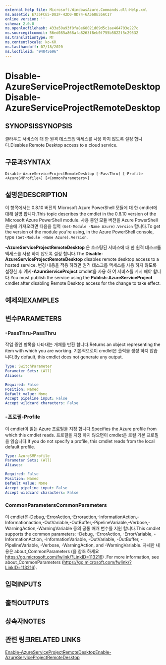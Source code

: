 ```yaml
---
external help file: Microsoft.WindowsAzure.Commands.dll-Help.xml
ms.assetid: E735FCE5-D82F-42D0-8D74-6A568E55AC17
online version: ''
schema: 2.0.0
ms.openlocfilehash: 433a50a93f8fa8e68021d09d5c1ae464703e227c
ms.sourcegitcommit: 56ed085a868afa8263f8eb0f755b5822f5c29532
ms.translationtype: MT
ms.contentlocale: ko-KR
ms.lasthandoff: 07/18/2020
ms.locfileid: "94045696"
---
```

# <span data-ttu-id="a6fe2-101">Disable-AzureServiceProjectRemoteDesktop</span><span class="sxs-lookup"><span data-stu-id="a6fe2-101">Disable-AzureServiceProjectRemoteDesktop</span></span>

## <span data-ttu-id="a6fe2-102">SYNOPSIS</span><span class="sxs-lookup"><span data-stu-id="a6fe2-102">SYNOPSIS</span></span>
<span data-ttu-id="a6fe2-103">클라우드 서비스에 대 한 원격 데스크톱 액세스를 사용 하지 않도록 설정 합니다.</span><span class="sxs-lookup"><span data-stu-id="a6fe2-103">Disables Remote Desktop access to a cloud service.</span></span>

## <span data-ttu-id="a6fe2-104">구문과</span><span class="sxs-lookup"><span data-stu-id="a6fe2-104">SYNTAX</span></span>

```
Disable-AzureServiceProjectRemoteDesktop [-PassThru] [-Profile <AzureSMProfile>] [<CommonParameters>]
```

## <span data-ttu-id="a6fe2-105">설명은</span><span class="sxs-lookup"><span data-stu-id="a6fe2-105">DESCRIPTION</span></span>
<span data-ttu-id="a6fe2-106">이 항목에서는 0.8.10 버전의 Microsoft Azure PowerShell 모듈에 대 한 cmdlet에 대해 설명 합니다.</span><span class="sxs-lookup"><span data-stu-id="a6fe2-106">This topic describes the cmdlet in the 0.8.10 version of the Microsoft Azure PowerShell module.</span></span>
<span data-ttu-id="a6fe2-107">사용 중인 모듈 버전을 Azure PowerShell 콘솔에 가져오려면 다음을 입력 `(Get-Module -Name Azure).Version` 합니다.</span><span class="sxs-lookup"><span data-stu-id="a6fe2-107">To get the version of the module you're using, in the Azure PowerShell console, type `(Get-Module -Name Azure).Version`.</span></span>

<span data-ttu-id="a6fe2-108">**-AzureServiceProjectRemoteDesktop** 은 호스팅된 서비스에 대 한 원격 데스크톱 액세스를 사용 하지 않도록 설정 합니다.</span><span class="sxs-lookup"><span data-stu-id="a6fe2-108">The **Disable-AzureServiceProjectRemoteDesktop** disables remote desktop access to a hosted service.</span></span>
<span data-ttu-id="a6fe2-109">변경 내용을 적용 하려면 원격 데스크톱 액세스를 사용 하지 않도록 설정한 후 **게시-AzureServiceProject** cmdlet을 사용 하 여 서비스를 게시 해야 합니다.</span><span class="sxs-lookup"><span data-stu-id="a6fe2-109">You must publish the service using the **Publish-AzureServiceProject** cmdlet after disabling Remote Desktop access for the change to take effect.</span></span>

## <span data-ttu-id="a6fe2-110">예제의</span><span class="sxs-lookup"><span data-stu-id="a6fe2-110">EXAMPLES</span></span>

## <span data-ttu-id="a6fe2-111">변수</span><span class="sxs-lookup"><span data-stu-id="a6fe2-111">PARAMETERS</span></span>

### <span data-ttu-id="a6fe2-112">-PassThru</span><span class="sxs-lookup"><span data-stu-id="a6fe2-112">-PassThru</span></span>
<span data-ttu-id="a6fe2-113">작업 중인 항목을 나타내는 개체를 반환 합니다.</span><span class="sxs-lookup"><span data-stu-id="a6fe2-113">Returns an object representing the item with which you are working.</span></span>
<span data-ttu-id="a6fe2-114">기본적으로이 cmdlet은 출력을 생성 하지 않습니다.</span><span class="sxs-lookup"><span data-stu-id="a6fe2-114">By default, this cmdlet does not generate any output.</span></span>

```yaml
Type: SwitchParameter
Parameter Sets: (All)
Aliases: 

Required: False
Position: Named
Default value: None
Accept pipeline input: False
Accept wildcard characters: False
```

### <span data-ttu-id="a6fe2-115">-프로필</span><span class="sxs-lookup"><span data-stu-id="a6fe2-115">-Profile</span></span>
<span data-ttu-id="a6fe2-116">이 cmdlet이 읽는 Azure 프로필을 지정 합니다.</span><span class="sxs-lookup"><span data-stu-id="a6fe2-116">Specifies the Azure profile from which this cmdlet reads.</span></span>
<span data-ttu-id="a6fe2-117">프로필을 지정 하지 않으면이 cmdlet은 로컬 기본 프로필을 읽습니다.</span><span class="sxs-lookup"><span data-stu-id="a6fe2-117">If you do not specify a profile, this cmdlet reads from the local default profile.</span></span>

```yaml
Type: AzureSMProfile
Parameter Sets: (All)
Aliases: 

Required: False
Position: Named
Default value: None
Accept pipeline input: False
Accept wildcard characters: False
```

### <span data-ttu-id="a6fe2-118">CommonParameters</span><span class="sxs-lookup"><span data-stu-id="a6fe2-118">CommonParameters</span></span>
<span data-ttu-id="a6fe2-119">이 cmdlet은-Debug,-ErrorAction,-Erroraction,-InformationAction,-Informationaction,-OutVariable,-OutBuffer,-PipelineVariable,-Verbose,-WarningAction,-WarningVariable 등의 공통 매개 변수를 지원 합니다.</span><span class="sxs-lookup"><span data-stu-id="a6fe2-119">This cmdlet supports the common parameters: -Debug, -ErrorAction, -ErrorVariable, -InformationAction, -InformationVariable, -OutVariable, -OutBuffer, -PipelineVariable, -Verbose, -WarningAction, and -WarningVariable.</span></span> <span data-ttu-id="a6fe2-120">자세한 내용은 about_CommonParameters (을 참조 하세요 https://go.microsoft.com/fwlink/?LinkID=113216) .</span><span class="sxs-lookup"><span data-stu-id="a6fe2-120">For more information, see about_CommonParameters (https://go.microsoft.com/fwlink/?LinkID=113216).</span></span>

## <span data-ttu-id="a6fe2-121">입력</span><span class="sxs-lookup"><span data-stu-id="a6fe2-121">INPUTS</span></span>

## <span data-ttu-id="a6fe2-122">출력</span><span class="sxs-lookup"><span data-stu-id="a6fe2-122">OUTPUTS</span></span>

## <span data-ttu-id="a6fe2-123">상속자</span><span class="sxs-lookup"><span data-stu-id="a6fe2-123">NOTES</span></span>

## <span data-ttu-id="a6fe2-124">관련 링크</span><span class="sxs-lookup"><span data-stu-id="a6fe2-124">RELATED LINKS</span></span>

[<span data-ttu-id="a6fe2-125">Enable-AzureServiceProjectRemoteDesktop</span><span class="sxs-lookup"><span data-stu-id="a6fe2-125">Enable-AzureServiceProjectRemoteDesktop</span></span>](./Enable-AzureServiceProjectRemoteDesktop.md)


